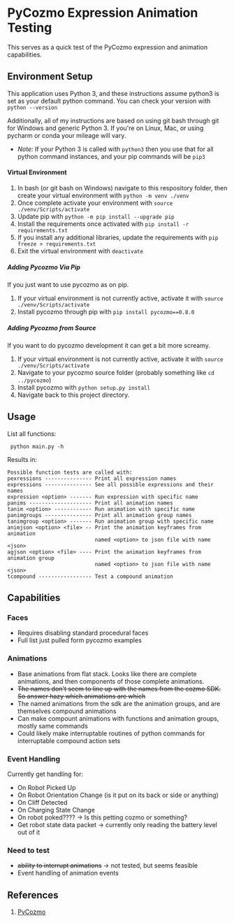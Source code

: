 # PyCozmo Expression Animation Testing

This serves as a quick test of the PyCozmo expression and animation capabilities.

## Environment Setup
This application uses Python 3, and these instructions assume python3 is set as your default python command. You can check your version with ```python --version```

Additionally, all of my instructions are based on using git bash through git for Windows and generic Python 3. If you're on Linux, Mac, or using pycharm or conda your mileage will vary.

- *Note:* If your Python 3 is called with ```python3``` then you use that for all python command instances, and your pip commands will be ```pip3```

#### Virtual Environment

1. In bash (or git bash on Windows) navigate to this respository folder, then create your virtual environment with ```python -m venv ./venv```
2. Once complete activate your environment with ```source ./venv/Scripts/activate```
3. Update pip with ```python -m pip install --upgrade pip```
3. Install the requirements once activated with ```pip install -r requirements.txt```
4. If you install any additional libraries, update the requirements with ```pip freeze > requirements.txt```
5. Exit the virtual environment with ```deactivate```

##### Adding Pycozmo Via Pip
If you just want to use pycozmo as on pip.

1. If your virtual environment is not currently active, activate it with ```source ./venv/Scripts/activate```
2. Install pycozmo through pip with ```pip install pycozmo==0.8.0```


##### Adding Pycozmo from Source
If you want to do pycozmo development it can get a bit more screamy.

1. If your virtual environment is not currently active, activate it with ```source ./venv/Scripts/activate```
2. Navigate to your pycozmo source folder (probably something like ```cd ../pycozmo```)
3. Install pycozmo with ```python setup.py install```
4. Navigate back to this project directory.

## Usage
List all functions:

``` python main.py -h```

Results in:
```
Possible function tests are called with:
pexressions --------------- Print all expression names
expressions --------------- See all possible expressions and their names
expression <option> ------- Run expression with specific name
panims -------------------- Print all animation names
tanim <option> ------------ Run animation with specific name
panimgroups --------------- Print all animation group names
tanimgroup <option> ------- Run animation group with specific name
animjson <option> <file> -- Print the animation keyframes from animation
                            named <option> to json file with name <json>
agjson <option> <file> ---- Print the animation keyframes from animation group
                            named <option> to json file with name <json>
tcompound ----------------- Test a compound animation
```

## Capabilities

### Faces
- Requires disabling standard procedural faces
- Full list just pulled form pycozmo examples

### Animations
- Base animations from flat stack. Looks like there are complete animations, and then components of those complete animations.
- ~~The names don't seem to line up with the names from the cozmo SDK. So answer hazy which animations are which~~
- The named animations from the sdk are the animation groups, and are themselves compound animations
- Can make compount animations with functions and animation groups, mostly same commands
- Could likely make interruptable routines of python commands for interruptable compound action sets

### Event Handling
Currently get handling for:

- On Robot Picked Up
- On Robot Orientation Change (is it put on its back or side or anything)
- On Cliff Detected
- On Charging State Change
- On robot poked???? -> Is this petting cozmo or something?
- Get robot state data packet -> currently only reading the battery level out of it

### Need to test
- ~~ability to interrupt animations~~ -> not tested, but seems feasible
- Event handling of animation events

## References
1. [PyCozmo](https://github.com/zayfod/pycozmo)
